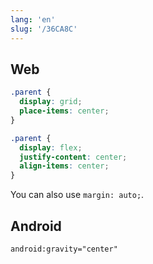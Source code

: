 ```yaml
---
lang: 'en'
slug: '/36CA8C'
---
```


## Web

```css
.parent {
  display: grid;
  place-items: center;
}

.parent {
  display: flex;
  justify-content: center;
  align-items: center;
}
```

You can also use `margin: auto;`.

## Android

```xml
android:gravity="center"
```

<head>
  <html lang="en-US"/>
</head>
